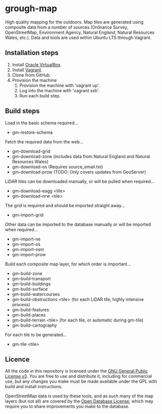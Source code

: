 # grough-map
High quality mapping for the outdoors. Map tiles are generated using composite data from a number of sources (Ordnance Survey, OpenStreetMap, Environment Agency, Natural England, Natural Resources Wales, etc.). Data and tools are used within Ubuntu LTS through Vagrant.

## Installation steps
1. Install [Oracle VirtualBox](https://www.virtualbox.org/).
2. Install [Vagrant](https://www.vagrantup.com/).
3. Clone from GitHub.
4. Provision the machine
	1. Provision the machine with 'vagrant up'.
	2. Log into the machine with 'vagrant ssh'.
	3. Run each build step.

## Build steps

Load in the basic schema required...
- gm-restore-schema

Fetch the required data from the web...
- gm-download-grid
- gm-download-zone (includes data from Natural England and Natural Resources Wales)
- gm-download-os (Requires source_email.txt)
- gm-download-prow	(TODO: Only covers updates from GeoServer)
 
LiDAR tiles can be downloaded manually, or will be pulled when required...
- gm-download-eagg \<tile\>
- gm-download-nrw \<tile\>
 
The grid is required and should be imported straight away...
- gm-import-grid
 
Other data can be imported to the database manually or will be imported when required...
- gm-import-ne
- gm-import-os
- gm-import-osm
- gm-import-prow
  
Build each composite map layer, for which order is important...
- gm-build-zone
- gm-build-transport
- gm-build-buildings
- gm-build-surface
- gm-build-watercourses
- gm-build-obstructions \<tile\> (for each LiDAR tile, highly intensive process)
- gm-build-features
- gm-build-places
- gm-build-terrain \<tile\> (for each tile, or automatic during gm-tile)
- gm-build-cartography

For each tile to be generated...
- gm-tile \<tile\>

## Licence

All the code in this repository is licensed under the [GNU General Public License v3](http://www.gnu.org/licenses/gpl-3.0.en.html). You are free to use and distribute it, including for commercial use, but any changes you make must be made available under the GPL with build and install instructions.

OpenStreetMap data is used by these tools, and as such many of the map layers (but not all) are covered by the [Open Database License](http://wiki.openstreetmap.org/wiki/Open_Data_License/Community_Guidelines), which may require you to share improvements you make to the database.
